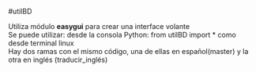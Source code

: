 #utilBD

Utiliza módulo **easygui** para crear una interface volante  
Se puede utilizar:
    desde la consola Python: from utilBD import *
    como desde terminal linux  
Hay dos ramas con el mismo código, una de ellas en español(master) y la otra en inglés (traducir_inglés)
